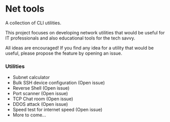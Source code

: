 # Net tools
A collection of CLI utilities.

This project focuses on developing network utilities that would be useful for IT professionals and also educational tools for the tech savvy.

All ideas are encouraged! If you find any idea for a utility that would be useful, please propose the feature by opening an issue.

### Utilities
- Subnet calculator
- Bulk SSH device configuration (Open issue)
- Reverse Shell (Open issue)
- Port scanner (Open issue)
- TCP Chat room (Open issue)
- DDOS attack (Open issue)
- Speed test for internet speed (Open issue)
- More to come...
